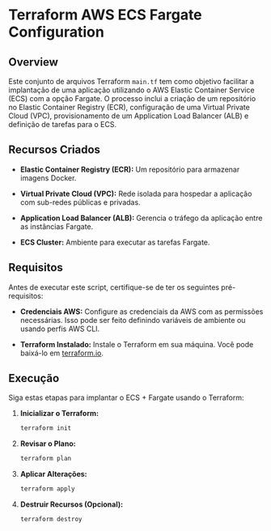 # Terraform AWS ECS Fargate Configuration

## Overview

Este conjunto de arquivos Terraform `main.tf` tem como objetivo facilitar a implantação de uma aplicação utilizando o AWS Elastic Container Service (ECS) com a opção Fargate. O processo inclui a criação de um repositório no Elastic Container Registry (ECR), configuração de uma Virtual Private Cloud (VPC), provisionamento de um Application Load Balancer (ALB) e definição de tarefas para o ECS.

## Recursos Criados

- **Elastic Container Registry (ECR):** Um repositório para armazenar imagens Docker.

- **Virtual Private Cloud (VPC):** Rede isolada para hospedar a aplicação com sub-redes públicas e privadas.

- **Application Load Balancer (ALB):** Gerencia o tráfego da aplicação entre as instâncias Fargate.

- **ECS Cluster:** Ambiente para executar as tarefas Fargate.

## Requisitos

Antes de executar este script, certifique-se de ter os seguintes pré-requisitos:

- **Credenciais AWS:** Configure as credenciais da AWS com as permissões necessárias. Isso pode ser feito definindo variáveis de ambiente ou usando perfis AWS CLI.

- **Terraform Instalado:** Instale o Terraform em sua máquina. Você pode baixá-lo em [terraform.io](https://www.terraform.io/downloads.html).

## Execução

Siga estas etapas para implantar o ECS + Fargate usando o Terraform:

1. **Inicializar o Terraform:**
    ```bash
    terraform init
    ```

2. **Revisar o Plano:**
    ```bash
    terraform plan
    ```

3. **Aplicar Alterações:**
    ```bash
    terraform apply
    ```

4. **Destruir Recursos (Opcional):**
    ```bash
    terraform destroy
    ```